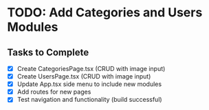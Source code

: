 # TODO: Add Categories and Users Modules

## Tasks to Complete

- [x] Create CategoriesPage.tsx (CRUD with image input)
- [x] Create UsersPage.tsx (CRUD with image input)
- [x] Update App.tsx side menu to include new modules
- [x] Add routes for new pages
- [x] Test navigation and functionality (build successful)
